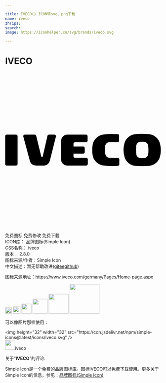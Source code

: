 ```yaml
---

title: IVECO() ICON转svg、png下载
name: iveco
zhTips: 
search: 
image: https://iconhelper.cn/svg/brands/iveco.svg

---
```


# IVECO  <small style="font-size: 60%;font-weight: 100"></small>

<div id="svg" class="svg-wrap">
<svg role="img" viewBox="0 0 24 24" xmlns="http://www.w3.org/2000/svg"><title>IVECO icon</title><path d="M.24 14.402h1.433c.12 0 .239-.1.239-.243V9.87a.243.243 0 0 0-.244-.242H.24a.237.237 0 0 0-.24.24v4.294c0 .169.148.239.24.239m2.566-4.424l1.01 3.737c.064.25.244.435.391.53.17.11.338.156.61.156h1.119c.474 0 .833-.294.963-.794l.91-3.62a.431.431 0 0 0 .014-.108.238.238 0 0 0-.24-.25h-.827a.24.24 0 0 0-.235.182l-.718 3.135c-.022.108-.076.131-.134.131a.117.117 0 0 1-.112-.1l-.762-3.11c-.02-.157-.122-.239-.242-.239H3.03c-.188 0-.254.17-.243.273.001.022.013.043.019.077m7.728 1.49l-.002-.413c0-.15.116-.25.24-.25h1.7a.24.24 0 0 0 .238-.24l.001-.695a.243.243 0 0 0-.244-.242H9.57c-.468 0-.948.364-.948 1.024v2.79c0 .602.508.959.945.959h2.93c.124 0 .249-.093.243-.265v-.69a.24.24 0 0 0-.24-.24h-1.7c-.159 0-.266-.093-.266-.243v-.397h1.494a.242.242 0 0 0 .238-.251v-.61a.24.24 0 0 0-.244-.238h-1.488zm5.511-.664a11.9 11.9 0 0 1 1.283 0 .238.238 0 0 0 .239-.239v-.005l.005-.762a.239.239 0 0 0-.217-.238 12.611 12.611 0 0 0-.893-.024c-.42 0-.833.022-1.237.069l.025-.002c-.879.07-1.595.72-1.756 1.57a5.162 5.162 0 0 0-.074.82c0 .27.02.527.058.776a1.943 1.943 0 0 0 1.63 1.622l-.026-.004a9.788 9.788 0 0 0 2.303.053.239.239 0 0 0 .216-.236l-.001.017.002-.766a.239.239 0 0 0-.239-.239h-.007c-.239.012-.479.012-.722.007a12.965 12.965 0 0 1-.61-.021.675.675 0 0 1-.588-.594 6.287 6.287 0 0 1-.022-1.131.678.678 0 0 1 .631-.673M24 12.05c.003-.434-.06-.83-.178-1.195a1.916 1.916 0 0 0-1.59-1.285 9.213 9.213 0 0 0-1.085-.062c-.406 0-.76.01-1.156.06a1.932 1.932 0 0 0-1.6 1.392 3.792 3.792 0 0 0 .029 2.172 1.906 1.906 0 0 0 1.596 1.306c.342.037.684.054 1.037.054.443 0 .805 0 1.232-.058.85-.153 1.452-.752 1.613-1.511.065-.282.1-.57.102-.873m-1.91-.02c0 .222-.01.434-.037.65a.677.677 0 0 1-.62.565 8.625 8.625 0 0 1-.541.007.674.674 0 0 1-.664-.576 5.302 5.302 0 0 1-.014-1.337.677.677 0 0 1 .625-.601 8.615 8.615 0 0 1 .532-.004c.353 0 .643.268.675.612.03.223.044.452.044.684"/></svg>
</div>
<detail full-name='iveco'></detail>

<div class="detail-page">
<p>
<span><span class="badge-success badge">免费图标</span> <span class="badge-success badge">免费修改</span>  <span class="badge-success badge">免费下载</span> </span>
<br/>
<span>
ICON库：
<span class="badge-secondary badge">品牌图标(Simple Icon)</span> 
</span>
<br/>
<span>
CSS名称：
<span class="badge-secondary badge">iveco</span> 
</span>

<br/>
<span>
版本：
<span class="badge-secondary badge">2.8.0</span> 
</span>
<br/>
<span>图标来源/作者：<span class="badge-light badge">Simple Icon</span></span> 
<br/>
<span class="zh-detail">中文描述：暂无<span class="help-link"><span>帮助改进</span>(<a href="https://gitee.com/liuwave/icon-helper/edit/master/json/brands/iveco.json" target="_blank" rel="noopener noreferrer">gitee</a><a href="https://github.com/liuwave/icon-helper/edit/master/json/brands/iveco.json" target="_blank" rel="noopener noreferrer">github</a></span>)</span><br/>
</p>
</div><div class="description description alert alert-light"><p>图标来源地址：<a href="https://www.iveco.com/germany/Pages/Home-page.aspx" target="_blank" rel="noopener noreferrer">https://www.iveco.com/germany/Pages/Home-page.aspx</a></p></div>
<div class="alert alert-dark">
<img height="21" width="21" src="https://cdn.jsdelivr.net/npm/simple-icons@latest/icons/iveco.svg" />
<img height="24" width="24" src="https://cdn.jsdelivr.net/npm/simple-icons@latest/icons/iveco.svg" />
<img height="32" width="32" src="https://cdn.jsdelivr.net/npm/simple-icons@latest/icons/iveco.svg" />
<img height="48" width="48" src="https://cdn.jsdelivr.net/npm/simple-icons@latest/icons/iveco.svg" />
<img height="64" width="64" src="https://cdn.jsdelivr.net/npm/simple-icons@latest/icons/iveco.svg" />
<img height="96" width="96" src="https://cdn.jsdelivr.net/npm/simple-icons@latest/icons/iveco.svg" />

</div>
<div>
  <p>可以像图片那样使用：    
  </p>
  <div class="alert alert-primary" style="font-size: 14px">
    &lt;img height="32" width="32" src="https://cdn.jsdelivr.net/npm/simple-icons@latest/icons/iveco.svg" /&gt;
    <copy-btn content='<img height="32" width="32" src="https://cdn.jsdelivr.net/npm/simple-icons@latest/icons/iveco.svg" />'></copy-btn>
  </div>
  <div class="alert alert-secondary">
    <img height="32" width="32" src="https://cdn.jsdelivr.net/npm/simple-icons@latest/icons/iveco.svg" />iveco
    <copy-btn content="iveco" btn-title="复制图标名称"></copy-btn>
  </div>
</div>
<div class="icon-detail__container">
<p>关于“<b>IVECO</b>”的评论:</p>
</div>
<Vssue title="关于“IVECO”的评论" />
<div><p>Simple Icon是一个免费的品牌图标库。图标IVECO可以免费下载使用。更多关于  Simple Icon的信息，参见：<a target="_blank" href="https://iconhelper.cn/brands.html">品牌图标(Simple Icon)</a>
</p></div>
